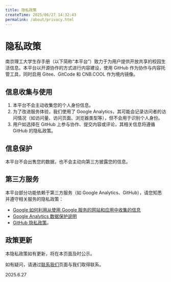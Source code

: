 ```yaml
---
title: 隐私政策
createTime: 2025/06/27 14:32:43
permalink: /about/privacy.html
---
```

# 隐私政策

南京理工大学生存手册（以下简称“本平台”）致力于为用户提供开放共享的校园生活信息。本平台以开源协作的方式进行内容建设，使用 GitHub 作为协作与内容托管工具，同时启用 Gitee、GitCode 和 CNB.COOL 作为境内镜像。

## 信息收集与使用

1. 本平台不会主动收集您的个人身份信息。
2. 为了改进服务体验，我们使用了 Google Analytics，其可能会记录访问者的访问情况（如访问量、访问页面、浏览器类型等），但不会用于识别个人身份。
3. 用户如选择在 GitHub 上参与协作、提交内容或评论，其相关信息将遵循 GitHub 的隐私政策。

## 信息保护

本平台不会出售您的数据，也不会主动向第三方披露您的信息。

## 第三方服务

本平台部分功能依赖于第三方服务（如 Google Analytics、GitHub），请您知悉并遵守相关服务的隐私政策：
- [Google 如何利用从使用 Google 服务的网站和应用中收集的信息](https://policies.google.com/technologies/partner-sites)
- [Google Analytics 数据保护说明](https://support.google.com/analytics/answer/6004245?sjid=1567477046749685622-NA#zippy=%2Cinternational-transfers)
- [GitHub 隐私政策](https://docs.github.com/cn/site-policy/privacy-policies/github-privacy-statement)。

## 政策更新

本隐私政策如有更新，将在本页面及时公示。

如有疑问，请通过[联系我们](/about/contact.html)页面与我们取得联系。

2025.6.27